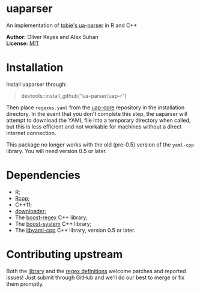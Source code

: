 uaparser
=========
An implementation of [tobie's ua-parser](http://www.uaparser.org/) in R and C++

__Author:__ Oliver Keyes and Alex Suhan<br/>
__License:__ [MIT](http://opensource.org/licenses/MIT)<br/>

Installation
=====
Install uaparser through:

>devtools::install_github("ua-parser/uap-r")

Then place <code>regexes.yaml</code>
from the [uap-core](https://github.com/ua-parser/uap-core) repository in the installation directory. In the event
that you don't complete this step, the uaparser will attempt to download the YAML file into a temporary directory
when called, but this is less efficient and not workable for machines without a direct internet connection.

This package no longer works with the old (pre-0.5) version of the `yaml-cpp` library. You will need version 0.5 or later.

Dependencies
======
* R;
* [Rcpp](http://cran.rstudio.com/web/packages/Rcpp/);
* C++11;
* [downloader](http://cran.r-project.org/web/packages/downloader/index.html);
* The [boost-regex](http://www.boost.org/doc/libs/1_57_0/libs/regex/doc/html/index.html) C++ library;
* The [boost-system](http://www.boost.org/doc/libs/1_57_0/libs/system/doc/index.html) C++ library;
* The [libyaml-cpp](https://github.com/jbeder/yaml-cpp/) C++ library, version 0.5 or later.

Contributing upstream
======
Both the [library](https://github.com/ua-parser/uap-r) and the
[regex definitions](https://github.com/ua-parser/uap-core) welcome patches and reported issues! Just submit through GitHub and we'll do our best to merge or fix them promptly.
